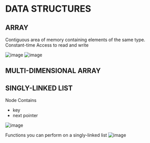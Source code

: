 # DATA STRUCTURES

## ARRAY

Contiguous area of memory containing elements of the same type. 
Constant-time Access to read and write

![image](https://user-images.githubusercontent.com/47843009/117512756-3d969f00-af5e-11eb-96e7-465a28532ef7.png)
![image](https://user-images.githubusercontent.com/47843009/117522531-fde1ae80-af81-11eb-9168-58597a4cc5fb.png)

## MULTI-DIMENSIONAL ARRAY

## SINGLY-LINKED LIST

Node Contains
- key
- next pointer

![image](https://user-images.githubusercontent.com/47843009/117522632-87917c00-af82-11eb-85e5-45e19ebe081b.png)

Functions you can perform on a singly-linked list
![image](https://user-images.githubusercontent.com/47843009/117522754-2027fc00-af83-11eb-9633-903e65e1cd99.png)
